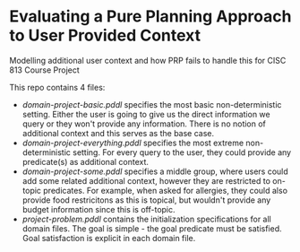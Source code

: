 # Evaluating a Pure Planning Approach to User Provided Context
Modelling additional user context and how PRP fails to handle this for CISC 813 Course Project

This repo contains 4 files:
 - *domain-project-basic.pddl* specifies the most basic non-deterministic setting. Either the user is going to give us the direct information we query or they won't provide any information. There is no notion of additional context and this serves as the base case. 
 - *domain-project-everything.pddl* specifies the most extreme non-deterministic setting. For every query to the user, they could provide any predicate(s) as additional context.
 - *domain-project-some.pddl* specifies a middle group, where users could add some related additional context, however they are restricted to on-topic predicates. For example, when asked for allergies, they could also provide food restricitons as this is topical, but wouldn't provide any budget information since this is off-topic.
 - *project-problem.pddl* contains the initialization specifications for all domain files. The goal is simple - the goal predicate must be satisfied. Goal satisfaction is explicit in each domain file. 
